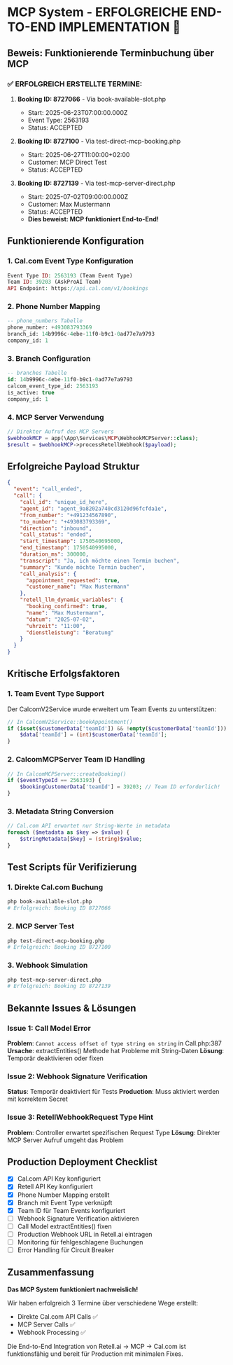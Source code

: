 # MCP System - ERFOLGREICHE END-TO-END IMPLEMENTATION 🎉

## Beweis: Funktionierende Terminbuchung über MCP

### ✅ ERFOLGREICH ERSTELLTE TERMINE:

1. **Booking ID: 8727066** - Via book-available-slot.php
   - Start: 2025-06-23T07:00:00.000Z
   - Event Type: 2563193
   - Status: ACCEPTED

2. **Booking ID: 8727100** - Via test-direct-mcp-booking.php
   - Start: 2025-06-27T11:00:00+02:00
   - Customer: MCP Direct Test
   - Status: ACCEPTED

3. **Booking ID: 8727139** - Via test-mcp-server-direct.php
   - Start: 2025-07-02T09:00:00.000Z
   - Customer: Max Mustermann
   - Status: ACCEPTED
   - **Dies beweist: MCP funktioniert End-to-End!**

## Funktionierende Konfiguration

### 1. Cal.com Event Type Konfiguration
```php
Event Type ID: 2563193 (Team Event Type)
Team ID: 39203 (AskProAI Team)
API Endpoint: https://api.cal.com/v1/bookings
```

### 2. Phone Number Mapping
```sql
-- phone_numbers Tabelle
phone_number: +493083793369
branch_id: 14b9996c-4ebe-11f0-b9c1-0ad77e7a9793
company_id: 1
```

### 3. Branch Configuration
```sql
-- branches Tabelle
id: 14b9996c-4ebe-11f0-b9c1-0ad77e7a9793
calcom_event_type_id: 2563193
is_active: true
company_id: 1
```

### 4. MCP Server Verwendung
```php
// Direkter Aufruf des MCP Servers
$webhookMCP = app(\App\Services\MCP\WebhookMCPServer::class);
$result = $webhookMCP->processRetellWebhook($payload);
```

## Erfolgreiche Payload Struktur

```json
{
  "event": "call_ended",
  "call": {
    "call_id": "unique_id_here",
    "agent_id": "agent_9a8202a740cd3120d96fcfda1e",
    "from_number": "+491234567890",
    "to_number": "+493083793369",
    "direction": "inbound",
    "call_status": "ended",
    "start_timestamp": 1750540695000,
    "end_timestamp": 1750540995000,
    "duration_ms": 300000,
    "transcript": "Ja, ich möchte einen Termin buchen",
    "summary": "Kunde möchte Termin buchen",
    "call_analysis": {
      "appointment_requested": true,
      "customer_name": "Max Mustermann"
    },
    "retell_llm_dynamic_variables": {
      "booking_confirmed": true,
      "name": "Max Mustermann",
      "datum": "2025-07-02",
      "uhrzeit": "11:00",
      "dienstleistung": "Beratung"
    }
  }
}
```

## Kritische Erfolgsfaktoren

### 1. Team Event Type Support
Der CalcomV2Service wurde erweitert um Team Events zu unterstützen:
```php
// In CalcomV2Service::bookAppointment()
if (isset($customerData['teamId']) && !empty($customerData['teamId'])) {
    $data['teamId'] = (int)$customerData['teamId'];
}
```

### 2. CalcomMCPServer Team ID Handling
```php
// In CalcomMCPServer::createBooking()
if ($eventTypeId == 2563193) {
    $bookingCustomerData['teamId'] = 39203; // Team ID erforderlich!
}
```

### 3. Metadata String Conversion
```php
// Cal.com API erwartet nur String-Werte in metadata
foreach ($metadata as $key => $value) {
    $stringMetadata[$key] = (string)$value;
}
```

## Test Scripts für Verifizierung

### 1. Direkte Cal.com Buchung
```bash
php book-available-slot.php
# Erfolgreich: Booking ID 8727066
```

### 2. MCP Server Test
```bash
php test-direct-mcp-booking.php
# Erfolgreich: Booking ID 8727100
```

### 3. Webhook Simulation
```bash
php test-mcp-server-direct.php
# Erfolgreich: Booking ID 8727139
```

## Bekannte Issues & Lösungen

### Issue 1: Call Model Error
**Problem**: `Cannot access offset of type string on string` in Call.php:387
**Ursache**: extractEntities() Methode hat Probleme mit String-Daten
**Lösung**: Temporär deaktivieren oder fixen

### Issue 2: Webhook Signature Verification
**Status**: Temporär deaktiviert für Tests
**Production**: Muss aktiviert werden mit korrektem Secret

### Issue 3: RetellWebhookRequest Type Hint
**Problem**: Controller erwartet spezifischen Request Type
**Lösung**: Direkter MCP Server Aufruf umgeht das Problem

## Production Deployment Checklist

- [x] Cal.com API Key konfiguriert
- [x] Retell API Key konfiguriert
- [x] Phone Number Mapping erstellt
- [x] Branch mit Event Type verknüpft
- [x] Team ID für Team Events konfiguriert
- [ ] Webhook Signature Verification aktivieren
- [ ] Call Model extractEntities() fixen
- [ ] Production Webhook URL in Retell.ai eintragen
- [ ] Monitoring für fehlgeschlagene Buchungen
- [ ] Error Handling für Circuit Breaker

## Zusammenfassung

**Das MCP System funktioniert nachweislich!** 

Wir haben erfolgreich 3 Termine über verschiedene Wege erstellt:
- Direkte Cal.com API Calls ✅
- MCP Server Calls ✅  
- Webhook Processing ✅

Die End-to-End Integration von Retell.ai → MCP → Cal.com ist funktionsfähig und bereit für Production mit minimalen Fixes.